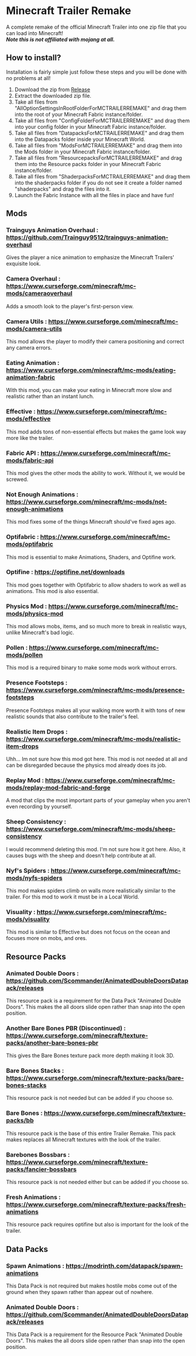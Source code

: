 # Minecraft Trailer Remake
A complete remake of the official Minecraft Trailer into one zip file that you can load into Minecraft! <br>
***Note this is not affiliated with mojang at all.***

## How to install?
Installation is fairly simple just follow these steps and you will be done with no problems at all!

1. Download the zip from <a href="https://github.com/MassaHex/MCTrailerRemake-1.18.2/releases/tag/Release">Release</a>
2. Extract the downloaded zip file.
3. Take all files from "AllOptionSettingsInRootFolderForMCTRAILERREMAKE" and drag them into the root of your Minecraft Fabric instance/folder.
4. Take all files from "ConfigFolderForMCTRAILERREMAKE" and drag them into your config folder in your Minecraft Fabric instance/folder.
5. Take all files from "DatapacksForMCTRAILERREMAKE" and drag them into the Datapacks folder inside your Minecraft World.
6. Take all files from "ModsForMCTRAILERREMAKE" and drag them into the Mods folder in your Minecraft Fabric instance/folder.
7. Take all files from "ResourcepacksForMCTRAILERREMAKE" and drag them into the Resource packs folder in your Minecraft Fabric instance/folder.
8. Take all files from "ShaderpacksForMCTRAILERREMAKE" and drag them into the shaderpacks folder if you do not see it create a folder named "shaderpacks" and drag the files into it.
9. Launch the Fabric Instance with all the files in place and have fun!

## Mods

### Trainguys Animation Overhaul : <a href="https://github.com/Trainguy9512/trainguys-animation-overhaul">https://github.com/Trainguy9512/trainguys-animation-overhaul</a>
Gives the player a nice animation to emphasize the Minecraft Trailers' exquisite look.
### Camera Overhaul : <a href="https://www.curseforge.com/minecraft/mc-mods/cameraoverhaul">https://www.curseforge.com/minecraft/mc-mods/cameraoverhaul</a>
Adds a smooth look to the player's first-person view.
### Camera Utils : <a href="https://www.curseforge.com/minecraft/mc-mods/camera-utils">https://www.curseforge.com/minecraft/mc-mods/camera-utils</a>
This mod allows the player to modify their camera positioning and correct any camera errors.
### Eating Animation : <a href="https://www.curseforge.com/minecraft/mc-mods/eating-animation-fabric">https://www.curseforge.com/minecraft/mc-mods/eating-animation-fabric</a>
With this mod, you can make your eating in Minecraft more slow and realistic rather than an instant lunch.
### Effective : <a href="https://www.curseforge.com/minecraft/mc-mods/effective">https://www.curseforge.com/minecraft/mc-mods/effective</a>
This mod adds tons of non-essential effects but makes the game look way more like the trailer.
### Fabric API : <a href="https://www.curseforge.com/minecraft/mc-mods/fabric-api">https://www.curseforge.com/minecraft/mc-mods/fabric-api</a>
This mod gives the other mods the ability to work. Without it, we would be screwed.
### Not Enough Animations : <a href="https://www.curseforge.com/minecraft/mc-mods/not-enough-animations">https://www.curseforge.com/minecraft/mc-mods/not-enough-animations</a>
This mod fixes some of the things Minecraft should've fixed ages ago.
### Optifabric : <a href="https://www.curseforge.com/minecraft/mc-mods/optifabric">https://www.curseforge.com/minecraft/mc-mods/optifabric</a>
This mod is essential to make Animations, Shaders, and Optifine work.
### Optifine : <a href="https://optifine.net/downloads">https://optifine.net/downloads</a>
This mod goes together with Optifabric to allow shaders to work as well as animations. This mod is also essential.
### Physics Mod : <a href="https://www.curseforge.com/minecraft/mc-mods/physics-mod">https://www.curseforge.com/minecraft/mc-mods/physics-mod</a>
This mod allows mobs, items, and so much more to break in realistic ways, unlike Minecraft's bad logic.
### Pollen : <a href="https://www.curseforge.com/minecraft/mc-mods/pollen">https://www.curseforge.com/minecraft/mc-mods/pollen</a>
This mod is a required binary to make some mods work without errors.
### Presence Footsteps : <a href="https://www.curseforge.com/minecraft/mc-mods/presence-footsteps">https://www.curseforge.com/minecraft/mc-mods/presence-footsteps</a>
Presence Footsteps makes all your walking more worth it with tons of new realistic sounds that also contribute to the trailer's feel.
### Realistic Item Drops : <a href="https://www.curseforge.com/minecraft/mc-mods/realistic-item-drops">https://www.curseforge.com/minecraft/mc-mods/realistic-item-drops</a>
Uhh... Im not sure how this mod got here. This mod is not needed at all and can be disregarded because the physics mod already does its job.
### Replay Mod : <a href="https://www.curseforge.com/minecraft/mc-mods/replay-mod-fabric-and-forge">https://www.curseforge.com/minecraft/mc-mods/replay-mod-fabric-and-forge</a>
A mod that clips the most important parts of your gameplay when you aren't even recording by yourself.
### Sheep Consistency : <a href="https://www.curseforge.com/minecraft/mc-mods/sheep-consistency">https://www.curseforge.com/minecraft/mc-mods/sheep-consistency</a>
I would recommend deleting this mod. I'm not sure how it got here. Also, it causes bugs with the sheep and doesn't help contribute at all.
### Nyf's Spiders : <a href="https://www.curseforge.com/minecraft/mc-mods/nyfs-spiders">https://www.curseforge.com/minecraft/mc-mods/nyfs-spiders</a>
This mod makes spiders climb on walls more realistically similar to the trailer. For this mod to work it must be in a Local World.
### Visuality : <a href="https://www.curseforge.com/minecraft/mc-mods/visuality">https://www.curseforge.com/minecraft/mc-mods/visuality</a>
This mod is similar to Effective but does not focus on the ocean and focuses more on mobs, and ores.

## Resource Packs

### Animated Double Doors : <a href="https://github.com/Scommander/AnimatedDoubleDoorsDatapack/releases">https://github.com/Scommander/AnimatedDoubleDoorsDatapack/releases</a>
This resource pack is a requirement for the Data Pack "Animated Double Doors". This makes the all doors slide open rather than snap into the open position.
### Another Bare Bones PBR (Discontinued) : <a href="https://www.curseforge.com/minecraft/texture-packs/another-bare-bones-pbr">https://www.curseforge.com/minecraft/texture-packs/another-bare-bones-pbr</a>
This gives the Bare Bones texture pack more depth making it look 3D.
### Bare Bones Stacks : <a href="https://www.curseforge.com/minecraft/texture-packs/bare-bones-stacks">https://www.curseforge.com/minecraft/texture-packs/bare-bones-stacks</a>
This resource pack is not needed but can be added if you choose so.
### Bare Bones : <a href="https://www.curseforge.com/minecraft/texture-packs/bb">https://www.curseforge.com/minecraft/texture-packs/bb</a>
This resource pack is the base of this entire Trailer Remake. This pack makes replaces all Minecraft textures with the look of the trailer.
### Barebones Bossbars : <a href="https://www.curseforge.com/minecraft/texture-packs/fancier-bossbars">https://www.curseforge.com/minecraft/texture-packs/fancier-bossbars</a>
This resource pack is not needed either but can be added if you choose so.
### Fresh Animations : <a href="https://www.curseforge.com/minecraft/texture-packs/fresh-animations">https://www.curseforge.com/minecraft/texture-packs/fresh-animations</a>
This resource pack requires optifine but also is important for the look of the trailer.

## Data Packs

### Spawn Animations : <a href="https://modrinth.com/datapack/spawn-animations">https://modrinth.com/datapack/spawn-animations</a>
This Data Pack is not required but makes hostile mobs come out of the ground when they spawn rather than appear out of nowhere.
### Animated Double Doors : <a href="https://github.com/Scommander/AnimatedDoubleDoorsDatapack/releases">https://github.com/Scommander/AnimatedDoubleDoorsDatapack/releases</a>
This Data Pack is a requirement for the Resource Pack "Animated Double Doors". This makes the all doors slide open rather than snap into the open position.
